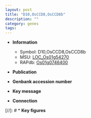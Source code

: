 ```yaml
---
layout: post
title: "D10,OsCCD8,OsCCD8b"
description: ""
category: genes
tags: 
---
```


* **Information**  
    + Symbol: D10,OsCCD8,OsCCD8b  
    + MSU: [LOC_Os01g54270](http://rice.uga.edu/cgi-bin/ORF_infopage.cgi?orf=LOC_Os01g54270)  
    + RAPdb: [Os01g0746400](http://rapdb.dna.affrc.go.jp/viewer/gbrowse_details/irgsp1?name=Os01g0746400)  

* **Publication**  

* **Genbank accession number**  

* **Key message**  

* **Connection**  

[//]: # * **Key figures**  


